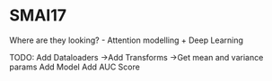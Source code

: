 # SMAI17
Where are they looking? - Attention modelling + Deep Learning

TODO:
Add Dataloaders
->Add Transforms
->Get mean and variance params
Add Model
Add AUC Score
